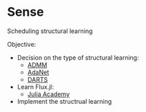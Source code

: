 # Sense
Scheduling structural learning

Objective:
  + Decision on the type of structural learning:
    + [ADMM](http://openaccess.thecvf.com/content_ECCV_2018/papers/Tianyun_Zhang_A_Systematic_DNN_ECCV_2018_paper.pdf)
    + [AdaNet](https://arxiv.org/pdf/1607.01097.pdf)
    + [DARTS](https://arxiv.org/pdf/1806.09055.pdf)
  + Learn Flux.jl:
    + [Julia Academy](https://juliaacademy.com/p/introduction-to-machine-learning)
  + Implement the structrual learning
